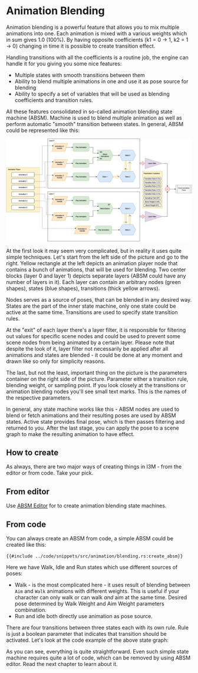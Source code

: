 # Animation Blending

Animation blending is a powerful feature that allows you to mix multiple animations into one. Each animation
is mixed with a various weights which in sum gives 1.0 (100%). By having opposite coefficients (k1 = 0 -> 1, k2 = 1 -> 0)
changing in time it is possible to create transition effect. 

Handling transitions with all the coefficients is a routine job, the engine can handle it for you giving you some nice
features:

- Multiple states with smooth transitions between them
- Ability to blend multiple animations in one and use it as pose source for blending
- Ability to specify a set of variables that will be used as blending coefficients and transition rules.

All these features consolidated in so-called animation blending state machine (ABSM). Machine is used to blend multiple 
animation as well as perform automatic "smooth" transition between states. In general, ABSM could be represented like
this:

![ABSM Structure](absm_structure.png)

At the first look it may seem very complicated, but in reality it uses quite simple techniques. Let's start from
the left side of the picture and go to the right. Yellow rectangle at the left depicts an animation player node
that contains a bunch of animations, that will be used for blending. Two center blocks (layer 0 and layer 1) depicts
separate layers (ABSM could have any number of layers in it). Each layer can contain an arbitrary nodes (green
shapes), states (blue shapes), transitions (thick yellow arrows). 

Nodes serves as a source of poses, that can be blended in any desired way. States are the part of the inner state 
machine, only one state could be active at the same time. Transitions are used to specify state transition rules. 

At the "exit" of each layer there's a layer filter, it is responsible for filtering out values for specific
scene nodes and could be used to prevent some scene nodes from being animated by a certain layer. Please note
that despite the look of it, layer filter not necessarily be applied after all animations and states are blended -
it could be done at any moment and drawn like so only for simplicity reasons.

The last, but not the least, important thing on the picture is the parameters container on the right side of the
picture. Parameter either a transition rule, blending weight, or sampling point. If you look closely at the 
transitions or animation blending nodes you'll see small text marks. This is the names of the respective parameters.

In general, any state machine works like this - ABSM nodes are used to blend or fetch animations and their resulting
poses are used by ABSM states. Active state provides final pose, which is then passes filtering and returned to
you. After the last stage, you can apply the pose to a scene graph to make the resulting animation to have effect.

## How to create

As always, there are two major ways of creating things in I3M - from the editor or from code. Take your pick.

## From editor

Use [ABSM Editor](absm_editor.md) for to create animation blending state machines. 

## From code

You can always create an ABSM from code, a simple ABSM could be created like this:

```rust,no_run
{{#include ../code/snippets/src/animation/blending.rs:create_absm}}
```

Here we have Walk, Idle and Run states which use different sources of poses:
- Walk - is the most complicated here - it uses result of blending between `Aim` and `Walk` animations with different
  weights. This is useful if your character can only walk or can walk *and* aim at the same time. Desired pose determined
  by Walk Weight and Aim Weight parameters combination.
- Run and idle both directly use animation as pose source.

There are four transitions between three states each with its own rule. Rule is just a boolean parameter that indicates
that transition should be activated. Let's look at the code example of the above state graph:

As you can see, everything is quite straightforward. Even such simple state machine requires quite a lot of code, which
can be removed by using ABSM editor. Read the next chapter to learn about it.
